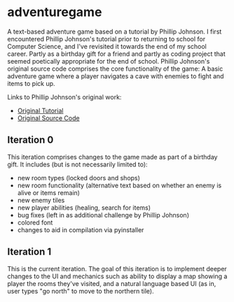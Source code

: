 ﻿# adventuregame

A text-based adventure game based on a tutorial by Phillip Johnson. I first encountered Phillip Johnson's tutorial prior to returning to school for Computer Science, and I've revisited it towards the end of my school career. Partly as a birthday gift for a friend and partly as coding project that seemed poetically appropriate for the end of school. Phillip Johnson's original source code comprises the core functionality of the game: A basic adventure game where a player navigates a cave with enemies to fight and items to pick up. 

Links to Phillip Johnson's original work:
* [Original Tutorial](https://letstalkdata.com/2014/08/how-to-write-a-text-adventure-in-python/)
* [Original Source Code](https://github.com/phillipjohnson/text-adventure-tut)

## Iteration 0

This iteration comprises changes to the game made as part of a birthday gift. It includes (but is not necessarily limited to): 
* new room types (locked doors and shops)
* new room functionality (alternative text based on whether an enemy is alive or items remain)
* new enemy tiles
* new player abilities (healing, search for items)
* bug fixes (left in as additional challenge by Phillip Johnson)
* colored font
* changes to aid in compilation via pyinstaller

## Iteration 1

This is the current iteration. The goal of this iteration is to implement deeper changes to the UI and mechanics such as ability to display a map showing a player the rooms they've visited, and a natural language based UI (as in, user types "go north" to move to the northern tile).
